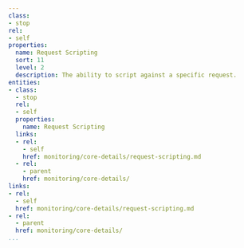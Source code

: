 ```yaml
---
class:
- stop
rel:
- self
properties:
  name: Request Scripting
  sort: 11
  level: 2
  description: The ability to script against a specific request.
entities:
- class:
  - stop
  rel:
  - self
  properties:
    name: Request Scripting
  links:
  - rel:
    - self
    href: monitoring/core-details/request-scripting.md
  - rel:
    - parent
    href: monitoring/core-details/
links:
- rel:
  - self
  href: monitoring/core-details/request-scripting.md
- rel:
  - parent
  href: monitoring/core-details/
...
```

